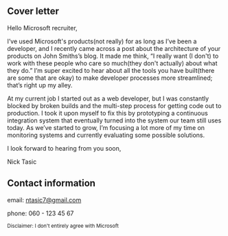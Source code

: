 ## Cover letter

Hello Microsoft recruiter,

I’ve used Microsoft's products(not really) for as long as I’ve been a developer, and I recently came across a post about the architecture of your products on John Smiths’s blog. It made me think, “I really want (I don't) to work with these people who care so much(they don't actually) about what they do.” I’m super excited to hear about all the tools you have built(there are some that are okay) to make developer processes more streamlined; that’s right up my alley.

At my current job I started out as a web developer, but I was constantly blocked by broken builds and the multi-step process for getting code out to production. I took it upon myself to fix this by prototyping a continuous integration system that eventually turned into the system our team still uses today. As we’ve started to grow, I’m focusing a lot more of my time on monitoring systems and currently evaluating some possible solutions.

I look forward to hearing from you soon,

Nick Tasic

Contact information
---
email: [ntasic7@gmail.com](mailto:ntasic7@gmail.com)

phone: 060 - 123 45 67


<small>Disclaimer: I don't entirely agree with Microsoft</small>